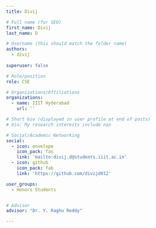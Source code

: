 ```yaml
---
title: Divij

# Full name (for SEO)
first_name: Divij
last_name: D

# Username (this should match the folder name)
authors:
  - divij
  
superuser: false

# Role/position
role: CSE

# Organizations/Affiliations
organizations:
  - name: IIIT Hyderabad
    url: ''

# Short bio (displayed in user profile at end of posts)
# bio: My research interests include nan

# Social/Academic Networking
social:
  - icon: envelope
    icon_pack: fas
    link: 'mailto:divij.d@students.iiit.ac.in'
  - icon: github
    icon_pack: fab
    link: 'https://github.com/divijd012'

user_groups:
  - Honors Students


# Advisor
advisor: "Dr. Y. Raghu Reddy"

---
```

<!-- Bio Here -->
